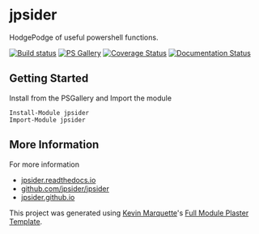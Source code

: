 # jpsider

HodgePodge of useful powershell functions.

[![Build status](https://ci.appveyor.com/api/projects/status/github/jpsider/jpsider?branch=master&svg=true)](https://ci.appveyor.com/project/JustinSider/jpsider)
[![PS Gallery](https://img.shields.io/badge/install-PS%20Gallery-blue.svg)](https://www.powershellgallery.com/packages/jpsider/)
[![Coverage Status](https://coveralls.io/repos/github/jpsider/jpsider/badge.svg?branch=master)](https://coveralls.io/github/jpsider/jpsider?branch=master)
[![Documentation Status](https://img.shields.io/badge/docs-latest-brightgreen.svg?style=flat)](http://jpsider.readthedocs.io/en/latest/?badge=latest)

## Getting Started

Install from the PSGallery and Import the module

    Install-Module jpsider
    Import-Module jpsider

## More Information

For more information

* [jpsider.readthedocs.io](http://jpsider.readthedocs.io)
* [github.com/jpsider/jpsider](https://github.com/jpsider/jpsider)
* [jpsider.github.io](https://jpsider.github.io)

This project was generated using [Kevin Marquette](http://kevinmarquette.github.io)'s [Full Module Plaster Template](https://github.com/KevinMarquette/PlasterTemplates/tree/master/FullModuleTemplate).

